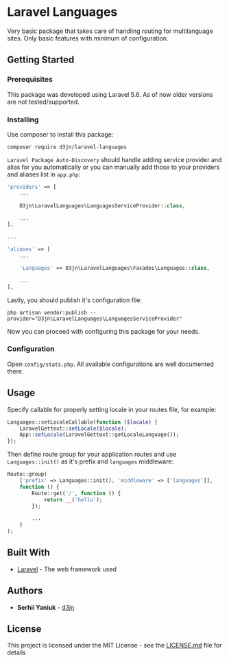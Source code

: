 # Laravel Languages

Very basic package that takes care of handling routing for multilanguage sites. Only basic features with minimum of configuration.

## Getting Started

### Prerequisites

This package was developed using Laravel 5.6. As of now older versions are not tested/supported.

### Installing

Use composer to install this package:

```
composer require d3jn/laravel-languages
```

`Laravel Package Auto-Discovery` should handle adding service provider and alias for you automatically or you can manually add those to your providers and aliases list in ```app.php```:

```php
'providers' => [
    ...

    D3jn\LaravelLanguages\LanguagesServiceProvider::class,

    ...
],

...

'aliases' => [
    ...

    'Languages' => D3jn\LaravelLanguages\Facades\Languages::class,

    ...
],
```

Lastly, you should publish it's configuration file:

```
php artisan vendor:publish --provider="D3jn\LaravelLanguages\LanguagesServiceProvider"
```

Now you can proceed with configuring this package for your needs.

### Configuration

Open ```config/stats.php```. All available configurations are well documented there.

## Usage

Specify callable for properly setting locale in your routes file, for example:

```php
Languages::setLocaleCallable(function ($locale) {
    LaravelGettext::setLocale($locale);
    App::setLocale(LaravelGettext::getLocaleLanguage());
});
```

Then define route group for your application routes and use ```Languages::init()``` as it's prefix and ```languages``` middleware:

```php
Route::group(
    ['prefix' => Languages::init(), 'middleware' => ['languages']],
    function () {
        Route::get('/', function () {
            return __('hello');
        });

        ...
    }
);
```

## Built With

* [Laravel](http://laravel.com) - The web framework used

## Authors

* **Serhii Yaniuk** - [d3jn](https://twitter.com/d3jn_)

## License

This project is licensed under the MIT License - see the [LICENSE.md](LICENSE.md) file for details

